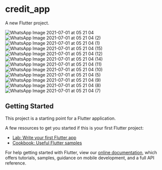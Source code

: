 # credit_app

A new Flutter project.

![WhatsApp Image 2021-07-01 at 05 21 04](https://user-images.githubusercontent.com/58892249/124351040-0526e080-dbf0-11eb-9aec-7e9cf298ce87.jpeg)
![WhatsApp Image 2021-07-01 at 05 21 04 (2)](https://user-images.githubusercontent.com/58892249/124351044-0952fe00-dbf0-11eb-8e58-a0d970251570.jpeg)
![WhatsApp Image 2021-07-01 at 05 21 04 (1)](https://user-images.githubusercontent.com/58892249/124351050-0d7f1b80-dbf0-11eb-9fb1-93bac4e741e9.jpeg)
![WhatsApp Image 2021-07-01 at 05 21 04 (15)](https://user-images.githubusercontent.com/58892249/124351067-31daf800-dbf0-11eb-8b36-5ee48091d429.jpeg)
![WhatsApp Image 2021-07-01 at 05 21 04 (12)](https://user-images.githubusercontent.com/58892249/124351088-5040f380-dbf0-11eb-90e7-4a79a9fb25cc.jpeg)
![WhatsApp Image 2021-07-01 at 05 21 04 (14)](https://user-images.githubusercontent.com/58892249/124351068-34d5e880-dbf0-11eb-9cec-8dfef4d56758.jpeg)
![WhatsApp Image 2021-07-01 at 05 21 04 (11)](https://user-images.githubusercontent.com/58892249/124351074-3a333300-dbf0-11eb-80da-e250f3cca474.jpeg)
![WhatsApp Image 2021-07-01 at 05 21 04 (10)](https://user-images.githubusercontent.com/58892249/124351075-3d2e2380-dbf0-11eb-921f-13fd53f6bef3.jpeg)
![WhatsApp Image 2021-07-01 at 05 21 04 (5)](https://user-images.githubusercontent.com/58892249/124351127-7a92b100-dbf0-11eb-8869-f82ab9e27aa2.jpeg)
![WhatsApp Image 2021-07-01 at 05 21 04 (9)](https://user-images.githubusercontent.com/58892249/124351119-74043980-dbf0-11eb-8937-929e0f476a1c.jpeg)
![WhatsApp Image 2021-07-01 at 05 21 04 (8)](https://user-images.githubusercontent.com/58892249/124351148-8f6f4480-dbf0-11eb-9df0-f56f1a545819.jpeg)
![WhatsApp Image 2021-07-01 at 05 21 04 (7)](https://user-images.githubusercontent.com/58892249/124351150-9433f880-dbf0-11eb-99cb-eef3231f5331.jpeg)

## Getting Started

This project is a starting point for a Flutter application.

A few resources to get you started if this is your first Flutter project:

- [Lab: Write your first Flutter app](https://flutter.dev/docs/get-started/codelab)
- [Cookbook: Useful Flutter samples](https://flutter.dev/docs/cookbook)

For help getting started with Flutter, view our
[online documentation](https://flutter.dev/docs), which offers tutorials,
samples, guidance on mobile development, and a full API reference.
